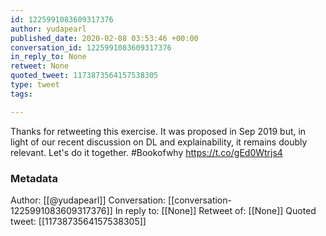 ```yaml
---
id: 1225991083609317376
author: yudapearl
published_date: 2020-02-08 03:53:46 +00:00
conversation_id: 1225991083609317376
in_reply_to: None
retweet: None
quoted_tweet: 1173873564157538305
type: tweet
tags:

---
```


Thanks for retweeting this exercise. It was proposed in Sep 2019 but, in light of our recent discussion on DL and explainability, it remains doubly relevant. Let's do it together. #Bookofwhy https://t.co/gEd0Wtrjs4

### Metadata

Author: [[@yudapearl]]
Conversation: [[conversation-1225991083609317376]]
In reply to: [[None]]
Retweet of: [[None]]
Quoted tweet: [[1173873564157538305]]
